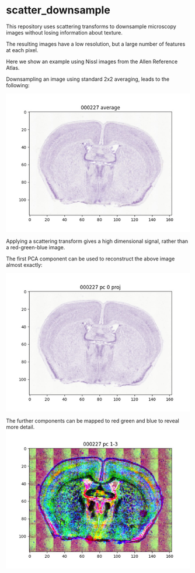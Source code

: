 # scatter_downsample

This repository uses scattering transforms to downsample microscopy images without losing information about texture.

The resulting images have a low resolution, but a large number of features at each pixel.

Here we show an example using Nissl images from the Allen Reference Atlas.

Downsampling an image using standard 2x2 averaging, leads to the following:

![figure](figures/section_000227_11648_average.jpg)


Applying a scattering transform gives a high dimensional signal, rather than a red-green-blue image.

The first PCA component can be used to reconstruct the above image almost exactly:

![figure](figures/section_000227_11648_pc_0.jpg)

The further components can be mapped to red green and blue to reveal more detail.
![figure](figures/section_000227_11648_pc_1_3.jpg)
